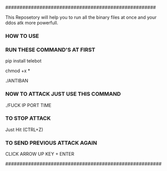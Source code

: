 #####################################################

This Reposetory will help you to run all the binary files at once and your ddos atk more powerfull.

### HOW TO USE ###
### RUN THESE COMMAND'S AT FIRST ###

pip install telebot

chmod +x *

./ANTIBAN

### NOW TO ATTACK JUST USE THIS COMMAND ###

./FUCK  IP  PORT  TIME

### TO STOP ATTACK ###

Just Hit (CTRL+Z)

### TO SEND PREVIOUS ATTACK AGAIN ###

CLICK ARROW UP KEY + ENTER

#######################################################
